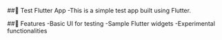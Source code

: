 ##📱 Test Flutter App
-This is a simple test app built using Flutter.

##🚀 Features
-Basic UI for testing
-Sample Flutter widgets
-Experimental functionalities
